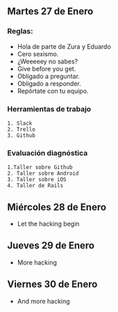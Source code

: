 ## Martes 27 de Enero
### Reglas:
+ Hola de parte de Zura y Eduardo
+ Cero sexismo.
+ ¿Weeeeey no sabes?
+ Give before you get.
+ Obligado a preguntar.
+ Obligado a responder.
+ Repórtate con tu equipo.
	
### Herramientas de trabajo
	1. Slack
	2. Trello
	3. Github

### Evaluación diagnóstica
	1.Taller sobre Github
	2. Taller sobre Android
	3. Taller sobre iOS
	4. Taller de Rails
	

## Miércoles 28 de Enero
+ Let the hacking begin

## Jueves 29 de Enero
+ More hacking

## Viernes 30 de Enero
+ And more hacking



